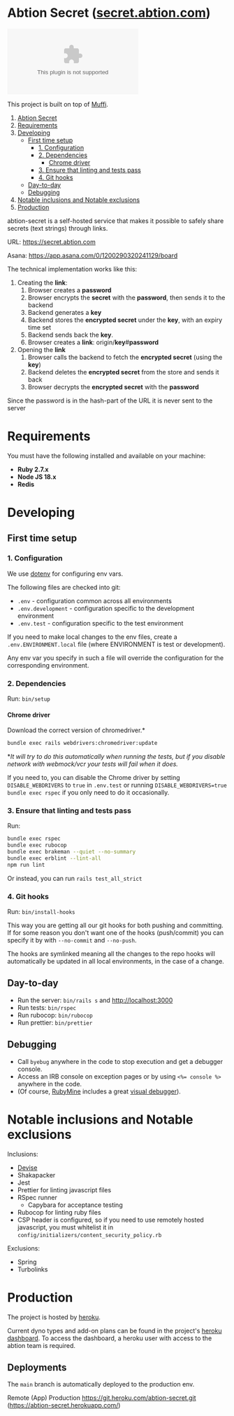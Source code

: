 # Abtion Secret ([secret.abtion.com](https://secret.abtion.com))

![Observatory](https://img.shields.io/mozilla-observatory/grade-score/secret.abtion.com)

This project is built on top of [Muffi](https://github.com/abtion/muffi).

1. [Abtion Secret](#Abtion-Secret)
2. [Requirements](#requirements)
3. [Developing](#developing)
   - [First time setup](#first-time-setup)
     - [1. Configuration](#1-configuration)
     - [2. Dependencies](#2-dependencies)
       - [Chrome driver](#chrome-driver)
     - [3. Ensure that linting and tests pass](#3-ensure-that-linting-and-tests-pass)
     - [4. Git hooks](#4-git-hooks)
   - [Day-to-day](#day-to-day)
   - [Debugging](#debugging)
4. [Notable inclusions and Notable exclusions](#notable-inclusions-and-notable-exclusions)
5. [Production](#production)

abtion-secret is a self-hosted service that makes it possible to safely share secrets (text strings) through links.

URL: <https://secret.abtion.com>

Asana: <https://app.asana.com/0/1200290320241129/board>

The technical implementation works like this:

1. Creating the **link**:
   1. Browser creates a **password**
   2. Browser encrypts the **secret** with the **password**, then sends it to the backend
   3. Backend generates a **key**
   4. Backend stores the **encrypted secret** under the **key**, with an expiry time set
   5. Backend sends back the **key**.
   6. Browser creates a **link**: origin/**key**#**password**
2. Opening the **link**
   1. Browser calls the backend to fetch the **encrypted secret** (using the **key**)
   2. Backend deletes the **encrypted secret** from the store and sends it back
   3. Browser decrypts the **encrypted secret** with the **password**

Since the password is in the hash-part of the URL it is never sent to the server

# Requirements

You must have the following installed and available on your machine:

- **Ruby 2.7.x**
- **Node JS 18.x**
- **Redis**

# Developing

## First time setup

### 1. Configuration

We use [dotenv](https://github.com/bkeepers/dotenv) for configuring env vars.

The following files are checked into git:

- `.env` - configuration common across all environments
- `.env.development` - configuration specific to the development environment
- `.env.test` - configuration specific to the test environment

If you need to make local changes to the env files, create a `.env.ENVIRONMENT.local` file (where ENVIRONMENT is test or development).

Any env var you specify in such a file will override the configuration for the corresponding environment.

### 2. Dependencies

Run: `bin/setup`

#### Chrome driver

Download the correct version of chromedriver.\*

```sh
bundle exec rails webdrivers:chromedriver:update
```

\*_It will try to do this automatically when running the tests, but if you disable network with webmock/vcr your tests will fail when it does._

If you need to, you can disable the Chrome driver by setting
`DISABLE_WEBDRIVERS` to `true` in `.env.test` or running
`DISABLE_WEBDRIVERS=true bundle exec rspec` if you only need to do it
occasionally.

### 3. Ensure that linting and tests pass

Run:

```sh
bundle exec rspec
bundle exec rubocop
bundle exec brakeman --quiet --no-summary
bundle exec erblint --lint-all
npm run lint
```

Or instead, you can run `rails test_all_strict`

### 4. Git hooks

Run: `bin/install-hooks`

This way you are getting all our git hooks for both pushing and committing.
If for some reason you don't want one of the hooks (push/commit) you can specify it by with `--no-commit` and `--no-push`.

The hooks are symlinked meaning all the changes to the repo hooks will automatically be updated in all local environments, in the case of a change.

## Day-to-day

- Run the server: `bin/rails s` and [http://localhost:3000](http://localhost:3000)
- Run tests: `bin/rspec`
- Run rubocop: `bin/rubocop`
- Run prettier: `bin/prettier`

## Debugging

- Call `byebug` anywhere in the code to stop execution and get a debugger console.
- Access an IRB console on exception pages or by using `<%= console %>` anywhere in the code.
- (Of course, [RubyMine](https://www.jetbrains.com/ruby/) includes a great [visual debugger](https://www.jetbrains.com/ruby/features/ruby_debugger.html)).

# Notable inclusions and Notable exclusions

Inclusions:

- [Devise](#devise-user-authorization)
- Shakapacker
- Jest
- Prettier for linting javascript files
- RSpec runner
  - Capybara for acceptance testing
- Rubocop for linting ruby files
- CSP header is configured, so if you need to use remotely hosted javascript, you must whitelist it in `config/initializers/content_security_policy.rb`

Exclusions:

- Spring
- Turbolinks

# Production

The project is hosted by [heroku](https://heroku.com).

Current dyno types and add-on plans can be found in the project's [heroku dashboard](https://dashboard.heroku.com/apps/abtion-secret). To access the dashboard, a heroku user with access to the abtion team is required.

## Deployments

The `main` branch is automatically deployed to the production env.

Remote (App)
Production <https://git.heroku.com/abtion-secret.git> (<https://abtion-secret.herokuapp.com/>)
